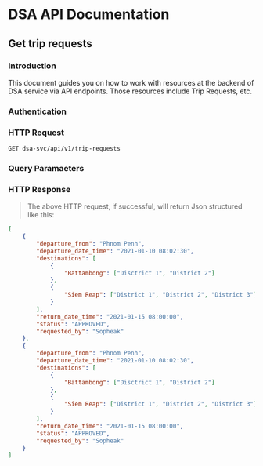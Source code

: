 # DSA API Documentation
## Get trip requests
### Introduction
This document guides you on how to work with resources at the backend of DSA service via API endpoints. Those resources include Trip Requests, etc.

### Authentication

### HTTP Request
`GET dsa-svc/api/v1/trip-requests`

### Query Paramaeters

### HTTP Response
> The above HTTP request, if successful, will return Json structured like this:

```json
[
    {
        "departure_from": "Phnom Penh",
        "departure_date_time": "2021-01-10 08:02:30",
        "destinations": [
            {
                "Battambong": ["Disctrict 1", "District 2"]
            },
            {
                "Siem Reap": ["District 1", "District 2", "District 3"]
            }
        ],
        "return_date_time": "2021-01-15 08:00:00",
        "status": "APPROVED",
        "requested_by": "Sopheak"
    },
    {
        "departure_from": "Phnom Penh",
        "departure_date_time": "2021-01-10 08:02:30",
        "destinations": [
            {
                "Battambong": ["Disctrict 1", "District 2"]
            },
            {
                "Siem Reap": ["District 1", "District 2", "District 3"]
            }
        ],
        "return_date_time": "2021-01-15 08:00:00",
        "status": "APPROVED",
        "requested_by": "Sopheak"
    }
]
```